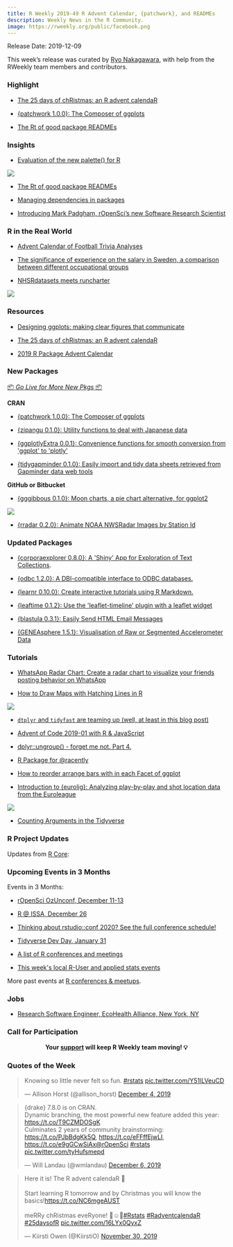 ```yaml
---
title: R Weekly 2019-49 R Advent Calendar, {patchwork}, and READMEs
description: Weekly News in the R Community.
image: https://rweekly.org/public/facebook.png
---
```



Release Date: 2019-12-09

This week’s release was curated by [Ryo Nakagawara](https://twitter.com/R_by_Ryo), with help from the RWeekly team members and contributors.

###  Highlight

+ [The 25 days of chRistmas: an R advent calendaR](https://kiirstio.wixsite.com/kowen/post/the-25-days-of-christmas-an-r-advent-calendar)

+ [{patchwork 1.0.0}: The Composer of ggplots](https://www.data-imaginist.com/2019/patch-it-up-and-send-it-out/)

+ [The Rt of good package READMEs](https://blog.r-hub.io/2019/12/03/readmes/)

### Insights

+ [Evaluation of the new palette() for R](https://nowosad.github.io/post/cbc-bp1/)

![](https://raw.githubusercontent.com/rweekly/image/master/2019-12-09/new-color-pal.png)

+ [The Rt of good package READMEs](https://blog.r-hub.io/2019/12/03/readmes/)

+ [Managing dependencies in packages](https://irudnyts.github.io//managing-dependencies-in-packages/)

+ [Introducing Mark Padgham, rOpenSci’s new Software Research Scientist](https://ropensci.org/blog/2019/12/03/mark-padgham/)

### R in the Real World

+ [Advent Calendar of Football Trivia Analyses](https://www.robert-hickman.eu/post/advent_calendar_trivia/)

+ [The significance of experience on the salary in Sweden, a comparison between different occupational groups](http://mikaellundqvist.rbind.io/2019/12/02/the-significance-of-experience-on-the-salary-in-sweden-a-comparison-between-different-occupational-groups/)

+ [NHSRdatasets meets runcharter](https://johnmackintosh.com/2019-12-03-Plotting-NHSRDatasets-with-runcharter/)

![](https://raw.githubusercontent.com/rweekly/image/master/2019-12-09/nhsr-runcharter.png)

###  Resources

+ [Designing ggplots: making clear figures that communicate](https://malco.io/talk/designing-ggplots/)

+ [The 25 days of chRistmas: an R advent calendaR](https://kiirstio.wixsite.com/kowen/post/the-25-days-of-christmas-an-r-advent-calendar)

+ [2019 R Package Advent Calendar](https://www.hvitfeldt.me/packagecalendar/2019/)

###  New Packages

<p class="added-hostname"><a href="https://rweekly.org/live" target="_blank" class="externalLink">📦 <i>Go Live for More New Pkgs</i> 📦</a></p>

**CRAN**

+ [{patchwork 1.0.0}: The Composer of ggplots](https://www.data-imaginist.com/2019/patch-it-up-and-send-it-out/)

+ [{zipangu 0.1.0}: Utility functions to deal with Japanese data](https://cran.r-project.org/package=zipangu)

+ [{ggplotlyExtra 0.0.1}: Convenience functions for smooth conversion from 'ggplot' to 'plotly'](https://cran.r-project.org/package=ggplotlyExtra)

+ [{tidygapminder 0.1.0}: Easily import and tidy data sheets retrieved from Gapminder data web tools](https://cran.r-project.org/package=tidygapminder)

**GitHub or Bitbucket**

+ [{gggibbous 0.1.0}: Moon charts, a pie chart alternative, for ggplot2 ](https://github.com/mnbram/gggibbous)

![](https://raw.githubusercontent.com/rweekly/image/master/2019-12-09/gggibbous.png)

+ [{rradar 0.2.0}: Animate NOAA NWSRadar Images by Station Id](https://github.com/hrbrmstr/rradar)

### Updated Packages

+ [{corporaexplorer 0.8.0}: A 'Shiny' App for Exploration of Text Collections](https://cran.r-project.org/package=corporaexplorer).

+ [{odbc 1.2.0}: A DBI-compatible interface to ODBC databases.](https://www.tidyverse.org/blog/2019/12/odbc-1-2-0/)

+ [{learnr 0.10.0}: Create interactive tutorials using R Markdown.](https://blog.rstudio.com/2019/12/02/learnr-0-10-0/)

+ [{leaftime 0.1.2}: Use the 'leaflet-timeline' plugin with a leaflet widget](https://cran.r-project.org/package=leaftime)

+ [{blastula 0.3.1}: Easily Send HTML Email Messages](https://cran.r-project.org/package=blastula)

+ [{GENEAsphere 1.5.1}: Visualisation of Raw or Segmented Accelerometer Data](https://cran.r-project.org/package=GENEAsphere)

###  Tutorials

+ [WhatsApp Radar Chart: Create a radar chart to visualize your friends posting behavior on WhatsApp](https://ggplot2tutor.com/radar-chart/radar-chart-whatsapp/)

+ [How to Draw Maps with Hatching Lines in R](https://flowingdata.com/2019/12/02/how-to-draw-maps-with-hatching-lines-in-r/)

![](https://raw.githubusercontent.com/rweekly/image/master/2019-12-09/hatching-lines-and-albers-projection.png)

+ [`dtplyr` and `tidyfast` are teaming up (well, at least in this blog post)](https://tysonbarrett.com//jekyll/update/2019/12/03/workflow_dtplyr_tidyfast/)

+ [Advent of Code 2019-01 with R & JavaScript](https://colinfay.me/aoc-2019-01/)

+ [dplyr::ungroup() - forget me not. Part 4.](https://coolbutuseless.github.io/2019/12/06/dplyrungroup-forget-me-not.-part-4./)

+ [R Package for @racently](https://datawookie.netlify.com/blog/2019/12/r-package-for-racently/)

+ [How to reorder arrange bars with in each Facet of ggplot](https://www.programmingwithr.com/how-to-reorder-arrange-bars-with-in-each-facet-of-ggplot/)

+ [Introduction to {eurolig}: Analyzing play-by-play and shot location data from the Euroleague](https://solmos.netlify.com/post/2019-11-28-introduction-to-eurolig/introduction-to-eurolig/)

![](https://raw.githubusercontent.com/rweekly/image/master/2019-12-09/eurolig-shotchart.png)

+ [Counting Arguments in the Tidyverse](https://www.jumpingrivers.com/blog/counting-arguments-in-the-tidyverse/)

<!--<div class="post-more-begin></div><div class="post-more-end"></div>-->

###  R Project Updates

Updates from [R Core](http://developer.r-project.org/blosxom.cgi/R-devel/NEWS):

###  Upcoming Events in 3 Months

Events in 3 Months:

+ [rOpenSci OzUnconf, December 11-13](https://ozunconf19.ropensci.org/)

+ [R @ ISSA, December 26](https://r-iisa2019.rbind.io/)

+ [Thinking about rstudio::conf 2020? See the full conference schedule!](https://blog.rstudio.com/2019/11/25/thinking-about-rstudio-conf-2020-see-the-full-conference-schedule/)

+ [Tidyverse Dev Day, January 31](https://www.tidyverse.org/blog/2019/11/tidyverse-dev-day-2020/)

+ [A list of R conferences and meetings](https://jumpingrivers.github.io/meetingsR/events.html)

+ [This week's local R-User and applied stats events](https://community.rstudio.com/c/irl)

More past events at [R conferences & meetups](https://conf.rweekly.org).

### Jobs

+ [Research Software Engineer, EcoHealth Alliance, New York, NY](https://www.ecohealthalliance.org/career/research-software-engineer)

###  Call for Participation

<p class="hide-support added-hostname support-rweekly" style="text-align: center;font-weight: bold;">Your <a class="non-visited externalLink" href="https://www.patreon.com/rweekly" onclick="pas(this)">support</a> will keep R Weekly team moving! 💡</p>

###  Quotes of the Week

<blockquote class="twitter-tweet"><p lang="en" dir="ltr">Knowing so little never felt so fun. <a href="https://twitter.com/hashtag/rstats?src=hash&amp;ref_src=twsrc%5Etfw">#rstats</a> <a href="https://t.co/Y51lLVeuCD">pic.twitter.com/Y51lLVeuCD</a></p>&mdash; Allison Horst (@allison_horst) <a href="https://twitter.com/allison_horst/status/1202229050284003328?ref_src=twsrc%5Etfw">December 4, 2019</a></blockquote> <script async src="https://platform.twitter.com/widgets.js" charset="utf-8"></script> 

<blockquote class="twitter-tweet"><p lang="en" dir="ltr">{drake} 7.8.0 is on CRAN.<br>Dynamic branching, the most powerful new feature added this year: <a href="https://t.co/T9CZMDOSgK">https://t.co/T9CZMDOSgK</a><br>Culminates 2 years of community brainstorming: <a href="https://t.co/PJbBdgKk5Q">https://t.co/PJbBdgKk5Q</a>, <a href="https://t.co/eFFffEjwLI">https://t.co/eFFffEjwLI</a>, <a href="https://t.co/e9gGCwSiAx">https://t.co/e9gGCwSiAx</a><a href="https://twitter.com/rOpenSci?ref_src=twsrc%5Etfw">@rOpenSci</a> <a href="https://twitter.com/hashtag/rstats?src=hash&amp;ref_src=twsrc%5Etfw">#rstats</a> <a href="https://t.co/tyHufsmepd">pic.twitter.com/tyHufsmepd</a></p>&mdash; Will Landau (@wmlandau) <a href="https://twitter.com/wmlandau/status/1202947858170814465?ref_src=twsrc%5Etfw">December 6, 2019</a></blockquote> <script async src="https://platform.twitter.com/widgets.js" charset="utf-8"></script> 

<blockquote class="twitter-tweet"><p lang="en" dir="ltr">Here it is! The R advent calendaR 🎁<br><br>Start learning R tomorrow and by Christmas you will know the basics!<a href="https://t.co/NC6mgeAUST">https://t.co/NC6mgeAUST</a><br><br>meRRy chRistmas eveRyone! 🎄☺️🎀<a href="https://twitter.com/hashtag/Rstats?src=hash&amp;ref_src=twsrc%5Etfw">#Rstats</a> <a href="https://twitter.com/hashtag/RadventcalendaR?src=hash&amp;ref_src=twsrc%5Etfw">#RadventcalendaR</a> <a href="https://twitter.com/hashtag/25daysofR?src=hash&amp;ref_src=twsrc%5Etfw">#25daysofR</a> <a href="https://t.co/16LYx0QyxZ">pic.twitter.com/16LYx0QyxZ</a></p>&mdash; Kiirsti Owen (@KiirstiO) <a href="https://twitter.com/KiirstiO/status/1200810834555015169?ref_src=twsrc%5Etfw">November 30, 2019</a></blockquote> <script async src="https://platform.twitter.com/widgets.js" charset="utf-8"></script> 
